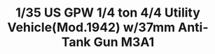 ---
layout: product
title: "1/35 US GPW 1/4 ton 4/4 Utility Vehicle(Mod.1942) w/37mm Anti-Tank Gun M3A1"
price: "TBA" 
desc: "Maketa"
img_path: "/assets/img/BRNC35107.webp"
brand: "Bronco"
available: false
special_offer: false
new: false
soon: false
cat: "010000"
subcat: "015800"
subsubcat: "0N/A"
sifra: "BRNC35107"
popular: false
---